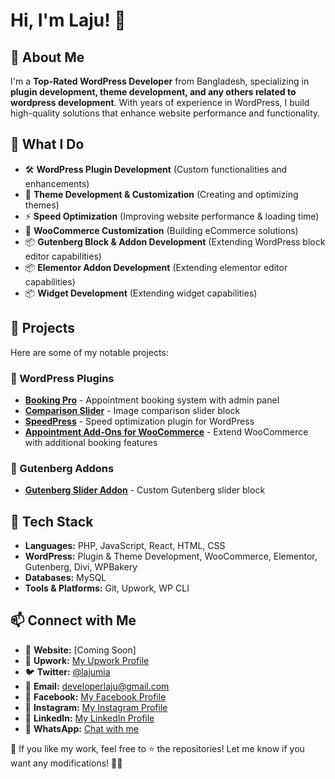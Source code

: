 # Hi, I'm Laju! 👋

## 🚀 About Me
I'm a **Top-Rated WordPress Developer** from Bangladesh, specializing in **plugin development, theme development, and any others related to wordpress development**. With years of experience in WordPress, I build high-quality solutions that enhance website performance and functionality.

## 💼 What I Do
- 🛠 **WordPress Plugin Development** (Custom functionalities and enhancements)
- 🎨 **Theme Development & Customization** (Creating and optimizing themes)
- ⚡ **Speed Optimization** (Improving website performance & loading time)
- 🔌 **WooCommerce Customization** (Building eCommerce solutions)
- 📦 **Gutenberg Block & Addon Development** (Extending WordPress block editor capabilities)
- 📦 **Elementor Addon Development** (Extending elementor editor capabilities)
- 📦 **Widget Development** (Extending widget capabilities)

## 📌 Projects
Here are some of my notable projects:

### 🔹 WordPress Plugins
- **[Booking Pro](https://github.com/lajumia/booking-pro)** - Appointment booking system with admin panel
- **[Comparison Slider](https://github.com/lajumia/comparison-slider)** - Image comparison slider block
- **[SpeedPress](https://github.com/lajumia/speedpress)** - Speed optimization plugin for WordPress
- **[Appointment Add-Ons for WooCommerce](https://github.com/lajumia/appointment-addons-for-woocommerce)** - Extend WooCommerce with additional booking features

### 🔹 Gutenberg Addons
- **[Gutenberg Slider Addon](https://github.com/lajumia/comparison-slider-for-gutenberg)** - Custom Gutenberg slider block

## 🔧 Tech Stack
- **Languages:** PHP, JavaScript, React, HTML, CSS
- **WordPress:** Plugin & Theme Development, WooCommerce, Elementor, Gutenberg, Divi, WPBakery
- **Databases:** MySQL
- **Tools & Platforms:** Git, Upwork, WP CLI

## 📫 Connect with Me
- 🔗 **Website:** [Coming Soon]
- 💼 **Upwork:** [My Upwork Profile](https://www.upwork.com/freelancers/~0149190c8d83bae2e2)
- 🐦 **Twitter:** [@lajumia](https://x.com/MdLajuMIa35949)
- 📧 **Email:** developerlaju@gmail.com
- 📘 **Facebook:** [My Facebook Profile](https://web.facebook.com/profile.php?id=100094448455259)
- 📸 **Instagram:** [My Instagram Profile](https://www.instagram.com/developerlaju/)
- 💼 **LinkedIn:** [My LinkedIn Profile](https://www.linkedin.com/in/wordpress-developer-seo-expert-speed-optimization-expert/)
- 💬 **WhatsApp:** [Chat with me](https://wa.me/01704217202)


💖 If you like my work, feel free to ⭐ the repositories!
Let me know if you want any modifications! 🚀🔥
